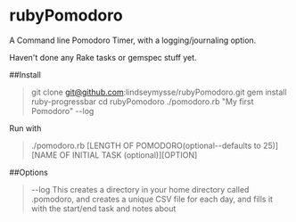 rubyPomodoro
============

A Command line Pomodoro Timer, with a logging/journaling option. 

Haven't done any Rake tasks or gemspec stuff yet. 

##Install

>git clone git@github.com:lindseymysse/rubyPomodoro.git
>gem install ruby-progressbar
>cd rubyPomodoro
>./pomodoro.rb "My first Pomodoro" --log

Run with 
>./pomodoro.rb [LENGTH OF POMODORO(optional--defaults to 25)][NAME OF INITIAL TASK (optional)][OPTION]

##Options

>--log
This creates a directory in your home directory called .pomodoro, and creates a unique CSV file for each day, and fills it with the start/end task and notes about 
